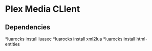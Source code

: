 # Plex Media CLIent

## Dependencies
*luarocks install luasec
*luarocks install xml2lua
*luarocks install html-entities
